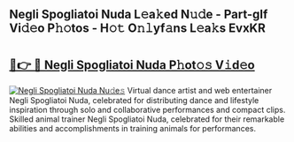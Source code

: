## Negli Spogliatoi Nuda L𝚎a𝚔ed N𝚞𝚍e - Part-gIf Vi𝚍𝚎o P𝚑𝚘tos - H𝚘𝚝 O𝚗𝚕yf𝚊ns L𝚎a𝚔s EvxKR

# <h2><a href="http://kfce1q.oniu.top/?m=Negli+Spogliatoi+Nuda">🔗👉 🔴 Negli Spogliatoi Nuda P𝚑ot𝚘𝚜 V𝚒d𝚎o</a></h2>

[![Negli Spogliatoi Nuda Nu𝚍e𝚜](https://i.imgur.com/0qMVB7G.gif)](http://kfce1q.oniu.top/?m=Negli+Spogliatoi+Nuda)
Virtual dance artist and web entertainer Negli Spogliatoi Nuda, celebrated for distributing dance and lifestyle inspiration through solo and collaborative performances and compact clips. Skilled animal trainer Negli Spogliatoi Nuda, celebrated for their remarkable abilities and accomplishments in training animals for performances.  
